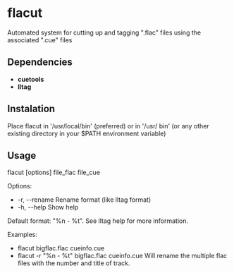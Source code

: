 flacut
======

Automated system for cutting up and tagging ".flac" files using the associated ".cue" files


Dependencies
------------
  * **cuetools**
  * **lltag**


Instalation
-----------
Place flacut in '/usr/local/bin' (preferred) or in '/usr/ bin'  (or any other existing directory in your 
$PATH environment variable)


Usage
-----
  flacut [options] file_flac file_cue

  Options:
  * -r, --rename    Rename format (like lltag format)
  * -h, --help      Show help

  Default format: "%n - %t". See lltag help for more information.

  Examples:
  * flacut bigflac.flac cueinfo.cue
  * flacut -r "%n - %t" bigflac.flac cueinfo.cue
        Will rename the multiple flac files with the number and title of track.
